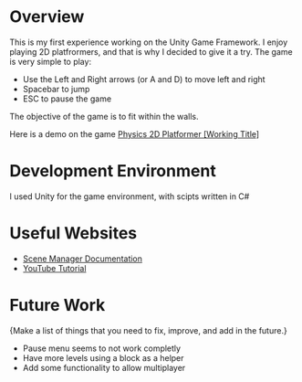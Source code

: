 # Overview

This is my first experience working on the Unity Game Framework. I enjoy playing 2D platfrormers, and that is why I decided to give it a try.
The game is very simple to play:
* Use the Left and Right arrows (or A and D) to move left and right
* Spacebar to jump
* ESC to pause the game

The objective of the game is to fit within the walls.

Here is a demo on the game
[Physics 2D Platformer [Working Title]](http://youtube.link.goes.here)

# Development Environment

I used Unity for the game environment, with scipts written in C#
# Useful Websites

* [Scene Manager Documentation](https://docs.unity3d.com/ScriptReference/SceneManagement.SceneManager.html)
* [YouTube Tutorial](https://www.youtube.com/watch?v=nPigL-dIqgE)

# Future Work

{Make a list of things that you need to fix, improve, and add in the future.}
* Pause menu seems to not work completly
* Have more levels using a block as a helper
* Add some functionality to allow multiplayer
